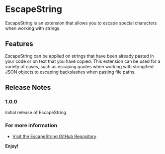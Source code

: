 # EscapeString

EscapeString is an extension that allows you to escape special characters when working with strings.

## Features

EscapeString can be applied on strings that have been already pasted in your code or on text that you have copied. This extension can be used for a variety of cases, such as escaping quotes when working with stringified JSON objects to escaping backslashes when pasting file paths.

<!---
For example if there is an image subfolder under your extension project workspace:

\!\[feature X\]\(images/feature-x.png\)

> Tip: Many popular extensions utilize animations. This is an excellent way to show off your extension! We recommend short, focused animations that are easy to follow.
--->

<!---
## Extension Settings

Include if your extension adds any VS Code settings through the `contributes.configuration` extension point.

For example:

This extension contributes the following settings:

- `myExtension.enable`: enable/disable this extension
- `myExtension.thing`: set to `blah` to do something
--->

## Release Notes

### 1.0.0

Initial release of EscapeString

### For more information

- [Visit the EscapeString GitHub Repository](https://github.com/Suhas44/EscapeString)

**Enjoy!**
